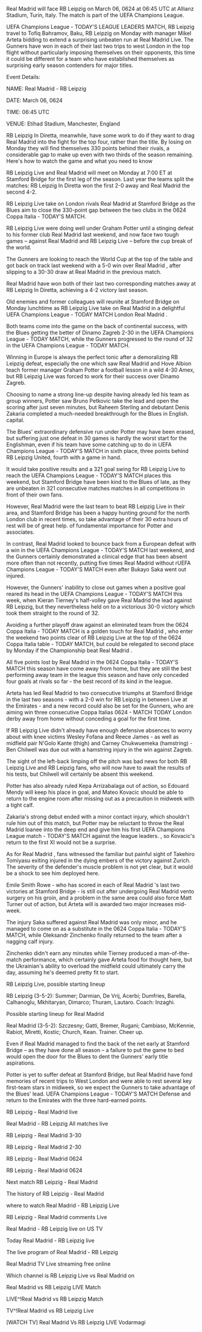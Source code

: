 Real Madrid will face RB Leipzig on March 06, 0624 at 06:45 UTC at Allianz Stadium, Turin, Italy. The match is part of the UEFA Champions League.

UEFA Champions League - TODAY'S LEAGUE LEADERS MATCH, RB Leipzig travel to Tofiq Bəhramov, Baku, RB Leipzig on Monday with manager Mikel Arteta bidding to extend a surprising unbeaten run at Real Madrid Live. The Gunners have won in each of their last two trips to west London in the top flight without particularly imposing themselves on their opponents, this time it could be different for a team who have established themselves as surprising early season contenders for major titles.

Event Details:

NAME: Real Madrid - RB Leipzig

DATE: March 06, 0624

TIME: 06:45 UTC

VENUE: Etihad Stadium, Manchester, England

RB Leipzig In Diretta, meanwhile, have some work to do if they want to drag Real Madrid into the fight for the top four, rather than the title. By losing on Monday they will find themselves 330 points behind their rivals, a considerable gap to make up even with two thirds of the season remaining. Here's how to watch the game and what you need to know

RB Leipzig Live and Real Madrid will meet on Monday at 7:00 ET at Stamford Bridge for the first leg of the season. Last year the teams split the matches: RB Leipzig In Diretta won the first 2-0 away and Real Madrid the second 4-2.

RB Leipzig Live take on London rivals Real Madrid at Stamford Bridge as the Blues aim to close the 330-point gap between the two clubs in the 0624 Coppa Italia - TODAY'S MATCH.

RB Leipzig Live were doing well under Graham Potter until a stinging defeat to his former club Real Madrid last weekend, and now face two tough games – against Real Madrid and RB Leipzig Live – before the cup break of the world.

The Gunners are looking to reach the World Cup at the top of the table and got back on track last weekend with a 5-0 win over Real Madrid , after slipping to a 30-30 draw at Real Madrid in the previous match.

Real Madrid have won both of their last two corresponding matches away at RB Leipzig In Diretta, achieving a 4-2 victory last season.

Old enemies and former colleagues will reunite at Stamford Bridge on Monday lunchtime as RB Leipzig Live take on Real Madrid in a delightful UEFA Champions League - TODAY MATCH London Real Madrid .

Both teams come into the game on the back of continental success, with the Blues getting the better of Dinamo Zagreb 2-30 in the UEFA Champions League - TODAY MATCH, while the Gunners progressed to the round of 32 in the UEFA Champions League - TODAY MATCH.

Winning in Europe is always the perfect tonic after a demoralizing RB Leipzig defeat, especially the one which saw Real Madrid and Hove Albion teach former manager Graham Potter a football lesson in a wild 4-30 Amex, but RB Leipzig Live was forced to work for their success over Dinamo Zagreb.

Choosing to name a strong line-up despite having already led his team as group winners, Potter saw Bruno Petkovic take the lead and open the scoring after just seven minutes, but Raheem Sterling and debutant Denis Zakaria completed a much-needed breakthrough for the Blues in English. capital.

The Blues' extraordinary defensive run under Potter may have been erased, but suffering just one defeat in 30 games is hardly the worst start for the Englishman, even if his team have some catching up to do in UEFA Champions League - TODAY'S MATCH in sixth place, three points behind RB Leipzig United, fourth with a game in hand.

It would take positive results and a 321 goal swing for RB Leipzig Live to reach the UEFA Champions League - TODAY'S MATCH places this weekend, but Stamford Bridge have been kind to the Blues of late, as they are unbeaten in 321 consecutive matches matches in all competitions in front of their own fans.

However, Real Madrid were the last team to beat RB Leipzig Live in their area, and Stamford Bridge has been a happy hunting ground for the north London club in recent times, so take advantage of their 30 extra hours of rest will be of great help. of fundamental importance for Potter and associates.

In contrast, Real Madrid looked to bounce back from a European defeat with a win in the UEFA Champions League - TODAY'S MATCH last weekend, and the Gunners certainly demonstrated a clinical edge that has been absent more often than not recently, putting five times Real Madrid without rUEFA Champions League - TODAY'S MATCH even after Bukayo Saka went out injured.

However, the Gunners' inability to close out games when a positive goal reared its head in the UEFA Champions League - TODAY'S MATCH this week, when Kieran Tierney's half-volley gave Real Madrid the lead against RB Leipzig, but they nevertheless held on to a victorious 30-0 victory which took them straight to the round of 32.

Avoiding a further playoff draw against an eliminated team from the 0624 Coppa Italia - TODAY MATCH is a golden touch for Real Madrid , who enter the weekend two points clear of RB Leipzig Live at the top of the 0624 Coppa Italia table - TODAY MATCH, but could be relegated to second place by Monday if the Championship beat Real Madrid .

All five points lost by Real Madrid in the 0624 Coppa Italia - TODAY'S MATCH this season have come away from home, but they are still the best performing away team in the league this season and have only conceded four goals at rivals so far - the best record of its kind in the league.

Arteta has led Real Madrid to two consecutive triumphs at Stamford Bridge in the last two seasons - with a 2-0 win for RB Leipzig in between Live at the Emirates - and a new record could also be set for the Gunners, who are aiming win three consecutive Coppa Italias 0624 - MATCH TODAY London derby away from home without conceding a goal for the first time.

If RB Leipzig Live didn't already have enough defensive absences to worry about with knee victims Wesley Fofana and Reece James - as well as midfield pair N'Golo Kante (thigh) and Carney Chukwuemeka (hamstring) - Ben Chilwell was due out with a hamstring injury in the win against Zagreb.

The sight of the left-back limping off the pitch was bad news for both RB Leipzig Live and RB Leipzig fans, who will now have to await the results of his tests, but Chilwell will certainly be absent this weekend.

Potter has also already ruled Kepa Arrizabalaga out of action, so Edouard Mendy will keep his place in goal, and Mateo Kovacic should be able to return to the engine room after missing out as a precaution in midweek with a tight calf.

Zakaria's strong debut ended with a minor contact injury, which shouldn't rule him out of this match, but Potter may be reluctant to throw the Real Madrid loanee into the deep end and give him his first UEFA Champions League match - TODAY'S MATCH against the league leaders. , so Kovacic's return to the first XI would not be a surprise.

As for Real Madrid , fans witnessed the familiar but painful sight of Takehiro Tomiyasu exiting injured in the dying embers of the victory against Zurich. The severity of the defender's muscle problem is not yet clear, but it would be a shock to see him deployed here.

Emile Smith Rowe - who has scored in each of Real Madrid 's last two victories at Stamford Bridge - is still out after undergoing Real Madrid vento surgery on his groin, and a problem in the same area could also force Matt Turner out of action, but Arteta will is awarded two major increases mid-week.

The injury Saka suffered against Real Madrid was only minor, and he managed to come on as a substitute in the 0624 Coppa Italia - TODAY'S MATCH, while Oleksandr Zinchenko finally returned to the team after a nagging calf injury.

Zinchenko didn't earn any minutes while Tierney produced a man-of-the-match performance, which certainly gave Arteta food for thought here, but the Ukrainian's ability to overload the midfield could ultimately carry the day, assuming he's deemed pretty fit to start.

RB Leipzig Live, possible starting lineup

RB Leipzig (3-5-2): Summer; Darmian, De Vrij, Acerbi; Dumfries, Barella, Calhanoglu, Mkhitaryan, Dimarco; Thuram, Lautaro. Coach: Inzaghi.

Possible starting lineup for Real Madrid

Real Madrid (3-5-2): Szczesny; Gatti, Bremer, Rugani; Cambiaso, McKennie, Rabiot, Miretti, Kostic; Church, Kean. Trainer. Cheer up.

Even if Real Madrid managed to find the back of the net early at Stamford Bridge – as they have done all season – a failure to put the game to bed would open the door for the Blues to dent the Gunners' early title aspirations.

Potter is yet to suffer defeat at Stamford Bridge, but Real Madrid have fond memories of recent trips to West London and were able to rest several key first-team stars in midweek, so we expect the Gunners to take advantage of the Blues' lead. UEFA Champions League - TODAY'S MATCH Defense and return to the Emirates with the three hard-earned points.

RB Leipzig - Real Madrid live

Real Madrid - RB Leipzig All matches live

RB Leipzig - Real Madrid 3-30

RB Leipzig - Real Madrid 2-30

RB Leipzig - Real Madrid 0624

RB Leipzig - Real Madrid 0624

Next match RB Leipzig - Real Madrid

The history of RB Leipzig - Real Madrid

where to watch Real Madrid - RB Leipzig Live

RB Leipzig - Real Madrid comments Live

Real Madrid - RB Leipzig live on US TV

Today Real Madrid - RB Leipzig live

The live program of Real Madrid - RB Leipzig

Real Madrid TV Live streaming free online

Which channel is RB Leipzig Live vs Real Madrid on

Real Madrid vs RB Leipzig LIVE Match

LIVE^!Real Madrid vs RB Leipzig Match

TV^!Real Madrid vs RB Leipzig Live

[WATCH TV] Real Madrid Vs RB Leipzig LIVE Vodarmagi
